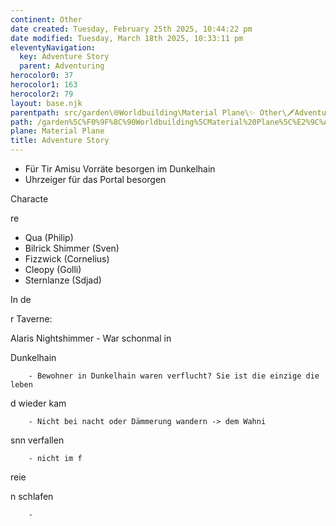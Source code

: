```yaml
---
continent: Other
date created: Tuesday, February 25th 2025, 10:44:22 pm
date modified: Tuesday, March 18th 2025, 10:33:11 pm
eleventyNavigation:
  key: Adventure Story
  parent: Adventuring
herocolor0: 37
herocolor1: 163
herocolor2: 79
layout: base.njk
parentpath: src/garden\🌐Worldbuilding\Material Plane\✨ Other\🗡️Adventuring/Adventuring.md
path: /garden%5C%F0%9F%8C%90Worldbuilding%5CMaterial%20Plane%5C%E2%9C%A8%20Other%5C%F0%9F%97%A1%EF%B8%8FAdventuring%5CYawning%20Portal/Adventure%20Story/
plane: Material Plane
title: Adventure Story
---
```


- Für Tir Amisu Vorräte besorgen im Dunkelhain
- Uhrzeiger für das Portal besorgen

Characte

re

- Qua (Philip)
- Bilrick Shimmer (Sven)
- Fizzwick (Cornelius)
- Cleopy (Golli)
- Sternlanze (Sdjad)

In de

r Taverne:

Alaris Nightshimmer - War schonmal in

 Dunkelhain

		- Bewohner in Dunkelhain waren verflucht? Sie ist die einzige die leben

d wieder kam

		- Nicht bei nacht oder Dämmerung wandern -> dem Wahni

snn verfallen

		- nicht im f

reie

n schlafen

		-